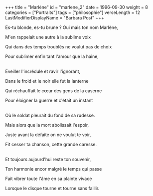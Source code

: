 +++
title = "Marlène"
id = "marlene_2"
date = 1996-09-30
weight = 8
categories = ["Portraits"]
tags = ["philosophie"]
verseLength = 12
LastModifierDisplayName = "Barbara Post"
+++

Es-tu blonde, es-tu brune ? Oui mais ton nom Marlène,

M'en rappelait une autre à la sublime voix

Qui dans des temps troublés ne voulut pas de choix

Pour sublimer enfin tant l'amour que la haine,

 \
Eveiller l'incrédule et ravir l'ignorant,

Dans le froid et le noir elle fut la lanterne

Qui réchauffait le cœur des gens de la caserne

Pour éloigner la guerre et c'était un instant

 \
Où le soldat pleurait du fond de sa rudesse.

Mais alors que la mort abolissait l'espoir,

Juste avant la défaite on ne voulut te voir,

Fit cesser ta chanson, cette grande caresse.

 \
Et toujours aujourd'hui reste ton souvenir,

Ton harmonie encor malgré le temps qui passe

Fait vibrer toute l'âme en sa plainte vivace

Lorsque le disque tourne et tourne sans faillir.

